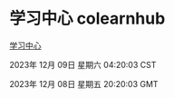 # 学习中心 colearnhub
[学习中心](http://219.139.196.182:56308/colearnhub/)

2023年 12月 09日 星期六 04:20:03 CST

2023年 12月 08日 星期五 20:20:03 GMT
